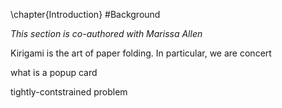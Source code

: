 \chapter{Introduction}
#Background

_This section is co-authored with Marissa Allen_

Kirigami is the art of paper folding.  In particular, we are concert 

what is a popup card

tightly-contstrained problem


